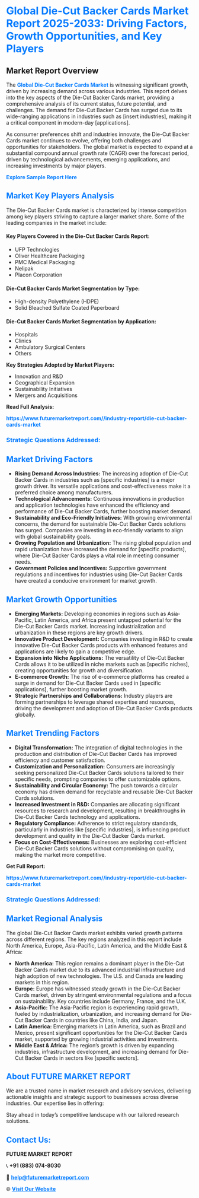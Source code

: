 <h1 style="color: #007BFF;">Global Die-Cut Backer Cards Market Report 2025-2033: Driving Factors, Growth Opportunities, and Key Players</h1>

<section id="overview">
<h2>Market Report Overview</h2>
<p>The <a href="https://www.futuremarketreport.com//industry-report/die-cut-backer-cards-market" style="color: #007BFF; text-decoration: none;"><strong>Global Die-Cut Backer Cards Market</strong></a> is witnessing significant growth, driven by increasing demand across various industries. This report delves into the key aspects of the Die-Cut Backer Cards market, providing a comprehensive analysis of its current status, future potential, and challenges. The demand for Die-Cut Backer Cards has surged due to its wide-ranging applications in industries such as [insert industries], making it a critical component in modern-day [applications].</p>
<p>As consumer preferences shift and industries innovate, the Die-Cut Backer Cards market continues to evolve, offering both challenges and opportunities for stakeholders. The global market is expected to expand at a substantial compound annual growth rate (CAGR) over the forecast period, driven by technological advancements, emerging applications, and increasing investments by major players.</p>
</section>

<section id="overview">
<p><a href="https://www.futuremarketreport.com//request-sample/reportId=77456" style="color: #007BFF; text-decoration: none;"><strong>Explore Sample Report Here</strong></a></p>
</section>

<section id="key-players">
<h2 style="color: #007BFF;">Market Key Players Analysis</h2>
<p>The Die-Cut Backer Cards market is characterized by intense competition among key players striving to capture a larger market share. Some of the leading companies in the market include:</p>
<h4>Key Players Covered in the Die-Cut Backer Cards Report:</h4>
<ul><li>UFP Technologies</li><li>Oliver Healthcare Packaging</li><li>PMC Medical Packaging</li><li>Nelipak</li><li>Placon Corporation</li></ul>
<h4>Die-Cut Backer Cards Market Segmentation by Type:</h4>
<ul><li>High-density Polyethylene (HDPE)</li><li>Solid Bleached Sulfate Coated Paperboard</li></ul>

<h4>Die-Cut Backer Cards Market Segmentation by Application:</h4>
<ul><li>Hospitals</li><li>Clinics</li><li>Ambulatory Surgical Centers</li><li>Others</li></ul>
<p><strong>Key Strategies Adopted by Market Players:</strong></p>
<ul>
<li>Innovation and R&D</li>
<li>Geographical Expansion</li>
<li>Sustainability Initiatives</li>
<li>Mergers and Acquisitions</li>
</ul>
</section>

<section>
<p><strong>Read Full Analysis: </strong></p><a href="https://www.futuremarketreport.com//industry-report/die-cut-backer-cards-market" style="color: #007BFF; text-decoration: none;"><strong>https://www.futuremarketreport.com//industry-report/die-cut-backer-cards-market</strong></a>
<h3 style="color: #007BFF;">Strategic Questions Addressed:</h3>
</section>

<section id="driving-factors">
<h2 style="color: #007BFF;">Market Driving Factors</h2>
<ul>
<li><strong>Rising Demand Across Industries:</strong> The increasing adoption of Die-Cut Backer Cards in industries such as [specific industries] is a major growth driver. Its versatile applications and cost-effectiveness make it a preferred choice among manufacturers.</li>
<li><strong>Technological Advancements:</strong> Continuous innovations in production and application technologies have enhanced the efficiency and performance of Die-Cut Backer Cards, further boosting market demand.</li>
<li><strong>Sustainability and Eco-Friendly Initiatives:</strong> With growing environmental concerns, the demand for sustainable Die-Cut Backer Cards solutions has surged. Companies are investing in eco-friendly variants to align with global sustainability goals.</li>
<li><strong>Growing Population and Urbanization:</strong> The rising global population and rapid urbanization have increased the demand for [specific products], where Die-Cut Backer Cards plays a vital role in meeting consumer needs.</li>
<li><strong>Government Policies and Incentives:</strong> Supportive government regulations and incentives for industries using Die-Cut Backer Cards have created a conducive environment for market growth.</li>
</ul>
</section>

<section id="growth-opportunities">
<h2 style="color: #007BFF;">Market Growth Opportunities</h2>
<ul>
<li><strong>Emerging Markets:</strong> Developing economies in regions such as Asia-Pacific, Latin America, and Africa present untapped potential for the Die-Cut Backer Cards market. Increasing industrialization and urbanization in these regions are key growth drivers.</li>
<li><strong>Innovative Product Development:</strong> Companies investing in R&D to create innovative Die-Cut Backer Cards products with enhanced features and applications are likely to gain a competitive edge.</li>
<li><strong>Expansion into Niche Applications:</strong> The versatility of Die-Cut Backer Cards allows it to be utilized in niche markets such as [specific niches], creating opportunities for growth and diversification.</li>
<li><strong>E-commerce Growth:</strong> The rise of e-commerce platforms has created a surge in demand for Die-Cut Backer Cards used in [specific applications], further boosting market growth.</li>
<li><strong>Strategic Partnerships and Collaborations:</strong> Industry players are forming partnerships to leverage shared expertise and resources, driving the development and adoption of Die-Cut Backer Cards products globally.</li>
</ul>
</section>

<section id="trending-factors">
<h2 style="color: #007BFF;">Market Trending Factors</h2>
<ul>
<li><strong>Digital Transformation:</strong> The integration of digital technologies in the production and distribution of Die-Cut Backer Cards has improved efficiency and customer satisfaction.</li>
<li><strong>Customization and Personalization:</strong> Consumers are increasingly seeking personalized Die-Cut Backer Cards solutions tailored to their specific needs, prompting companies to offer customizable options.</li>
<li><strong>Sustainability and Circular Economy:</strong> The push towards a circular economy has driven demand for recyclable and reusable Die-Cut Backer Cards solutions.</li>
<li><strong>Increased Investment in R&D:</strong> Companies are allocating significant resources to research and development, resulting in breakthroughs in Die-Cut Backer Cards technology and applications.</li>
<li><strong>Regulatory Compliance:</strong> Adherence to strict regulatory standards, particularly in industries like [specific industries], is influencing product development and quality in the Die-Cut Backer Cards market.</li>
<li><strong>Focus on Cost-Effectiveness:</strong> Businesses are exploring cost-efficient Die-Cut Backer Cards solutions without compromising on quality, making the market more competitive.</li>
</ul>
</section>

<section>
<p><strong>Get Full Report: </strong></p><a href="https://www.futuremarketreport.com//industry-report/die-cut-backer-cards-market" style="color: #007BFF; text-decoration: none;"><strong>https://www.futuremarketreport.com//industry-report/die-cut-backer-cards-market</strong></a>
<h3 style="color: #007BFF;">Strategic Questions Addressed:</h3>
</section>


<section id="regional-analysis">
<h2 style="color: #007BFF;">Market Regional Analysis</h2>
<p>The global Die-Cut Backer Cards market exhibits varied growth patterns across different regions. The key regions analyzed in this report include North America, Europe, Asia-Pacific, Latin America, and the Middle East & Africa:</p>
<ul>
<li><strong>North America:</strong> This region remains a dominant player in the Die-Cut Backer Cards market due to its advanced industrial infrastructure and high adoption of new technologies. The U.S. and Canada are leading markets in this region.</li>
<li><strong>Europe:</strong> Europe has witnessed steady growth in the Die-Cut Backer Cards market, driven by stringent environmental regulations and a focus on sustainability. Key countries include Germany, France, and the U.K.</li>
<li><strong>Asia-Pacific:</strong> The Asia-Pacific region is experiencing rapid growth, fueled by industrialization, urbanization, and increasing demand for Die-Cut Backer Cards in countries like China, India, and Japan.</li>
<li><strong>Latin America:</strong> Emerging markets in Latin America, such as Brazil and Mexico, present significant opportunities for the Die-Cut Backer Cards market, supported by growing industrial activities and investments.</li>
<li><strong>Middle East & Africa:</strong> The region’s growth is driven by expanding industries, infrastructure development, and increasing demand for Die-Cut Backer Cards in sectors like [specific sectors].</li>
</ul>
</section>

<footer>
<h2 style="color: #007BFF;">About FUTURE MARKET REPORT</h2>
<p>We are a trusted name in market research and advisory services, delivering actionable insights and strategic support to businesses across diverse industries. Our expertise lies in offering:</p>

<p>Stay ahead in today’s competitive landscape with our tailored research solutions.</p>

<h2 style="color: #007BFF;">Contact Us:</h2>
<p><strong>FUTURE MARKET REPORT</strong></p>
<p>📞 <strong>+91 (883) 074-8030</strong></p>
<p>📧 <strong><a href="mailto:help@futuremarketreport.com" style="color: #007BFF;">help@futuremarketreport.com</a></strong></p>
<p>🌐 <strong><a href="https://www.futuremarketreport.com/" style="color: #007BFF;">Visit Our Website</a></strong></p>
</footer>